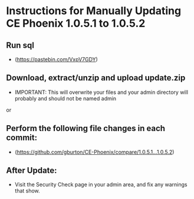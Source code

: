 # Instructions for Manually Updating CE Phoenix 1.0.5.1 to 1.0.5.2
## Run sql
* (https://pastebin.com/VxpV7GDY)
## Download, extract/unzip and upload update.zip
* IMPORTANT: This will overwrite your files and your admin directory will probably and should not be named admin

or
## Perform the following file changes in each commit:
* (https://github.com/gburton/CE-Phoenix/compare/1.0.5.1...1.0.5.2)
## After Update:
* Visit the Security Check page in your admin area, and fix any warnings that show.